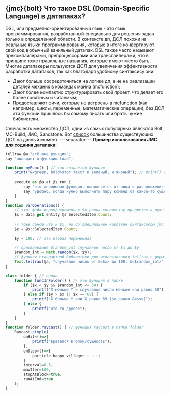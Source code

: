 ## {jmc}{bolt} Что такое DSL (Domain-Specific Language) в датапаках?
DSL, или предметно-ориентированный язык - это язык программирования, разработанный специально для решения задач только в определенной области. В контексте дп, ДСЛ похожи на реальные языки программирования, которые в итоге конвертируют свой код в обычный ванильный датапак. DSL также часто называют прекомпайлерами, препроцессорами или транспайлерами, что в принципе тоже правильные названия, которые имеют место быть. Многие датапакеры пользуются ДСЛ для увеличения эффективности разработки датапаков, так как благодаря удобному синтаксису они:
- Дают больше сосредоточиться на логике дп, а не на реализации деталей механик в командах майна (mcfunction);
- Дают более компактно структурировать свой проект, что делает его более понятным и читаемым;
- Предоставляют фичи, которые не встроены в mcfunction (как например, циклы, переменные, математические операции), без ДСЛ эти функции пришлось бы самому писать или брать чужие библиотеки.

Сейчас есть множество ДСЛ, одни из самых популярных являются Bolt, MC-Build, JMC, Sandstone. Вот [список](<https://gist.github.com/Ellivers/db296c438f9f87bbf9c79d24f940fe03>) большинства существующих ДСЛ на данный момент.
---separator---
**Пример использования JMC для содания датапака:**
```ts
tellraw @a "всё вне функции";
say "попадает в функцию load";

function myFunc() { // так создается функция
    print("&<green, bold>этот текст и зелёный, и жирный"); // print() это сокращение для tellraw @a но работает с форматированием
  
    execute as @a at @s run {
        say "это анонимная функция, выполняется от лица и расположения всех игроков";
        say "удобно, когда нужно выполнить пару команд от какой-то сущности";
    }
}
function varOperations() {
    // этот фейк игрок/переменная $x равна количеству предметов в руке
    $x = data get entity @s SelectedItem.Count;
  
    // тоже самое что и $x, но со специальным коротким синтаксисом jmc
    $z = @s::SelectedItem.Count; 
  
    $y = 100; // это вторая переменная
  
    // присваивание $random_int случайное число от $x до $y
    $random_int = Math.random($x, $y);
    // функция стандартной библиотеки для использования tellraw с форматированием
    Text.tellraw(@a, "случайное число от &<$x> до 100: &<$random_int>");
}

class folder { // папка
    function funcInFolder() { // это функция в папке
        if ($x < $y && $random_int <= 50) {
            printf("X меньше Y и случайное число меньше или равно 50");
        } else if ($y > $x || $x == 69) {
            printf("X больше Y или X равно 69 ($x равно &<$x>)");
        } else {
            printf("что-то другое");
        }
    }
}
function folder.raycast() { // функция raycast в папке folder
    Raycast.simple(
        onHit=()=>{
            printf("врезался в блок/сущность");
        },
        onStep=()=>{
            particle happy_villager ~ ~ ~;
        }
        interval=0.5,
        maxIter=100,
        stopAtBlock=true,
        runAtEnd=true
    );
}
```